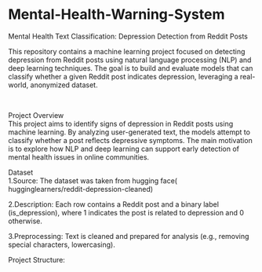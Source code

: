 # Mental-Health-Warning-System
Mental Health Text Classification: Depression Detection from Reddit Posts
<br>

This repository contains a machine learning project focused on detecting depression from Reddit posts using natural language processing (NLP) and deep learning techniques. The goal is to build and evaluate models that can classify whether a given Reddit post indicates depression, leveraging a real-world, anonymized dataset.

<br>

Project Overview
<br>
This project aims to identify signs of depression in Reddit posts using machine learning. By analyzing user-generated text, the models attempt to classify whether a post reflects depressive symptoms. The main motivation is to explore how NLP and deep learning can support early detection of mental health issues in online communities.
<br>

Dataset
<br>
1.Source: The dataset was taken from hugging face( hugginglearners/reddit-depression-cleaned)<br>

2.Description: Each row contains a Reddit post and a binary label (is_depression), where 1 indicates the post is related to depression and 0 otherwise.<br>

3.Preprocessing: Text is cleaned and prepared for analysis (e.g., removing special characters, lowercasing).
<br>

Project Structure:
<br>


